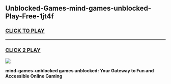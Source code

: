 
## Unblocked-Games-mind-games-unblocked-Play-Free-1jt4f
<h3>
<a href="https://premium76.site?title=mind-games-unblocked&ref=20A">CLICK TO PLAY</a></h3>
<hr>

<h3>
<a href="https://premium76.site?title=mind-games-unblocked&ref=20A">CLICK 2 PLAY</a>
  
</h3>

<a href="https://premium76.site?title=mind-games-unblocked&ref=20A"><img src="https://clearcache.store/games.png"></a>


**mind-games-unblocked games unblocked: Your Gateway to Fun and Accessible Online Gaming**

